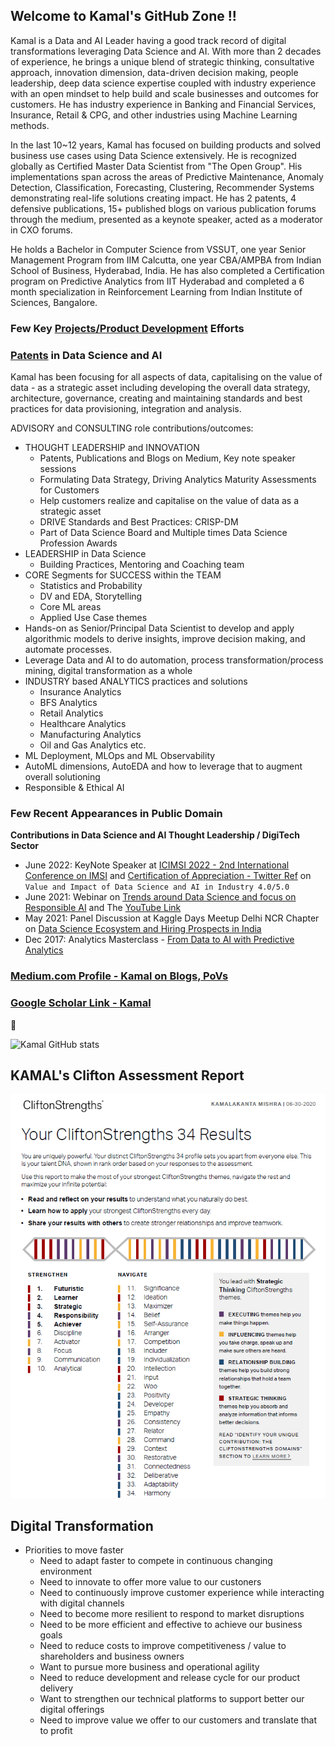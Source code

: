 ## Welcome to Kamal's GitHub Zone !!

Kamal is a Data and AI Leader having a good track record of digital transformations leveraging Data Science and AI. With more than 2 decades of experience, he brings a unique blend of strategic thinking, consultative approach, innovation dimension, data-driven decision making, people leadership, deep data science expertise coupled with industry experience with an open mindset to help build and scale businesses and outcomes for customers. He has industry experience in Banking and Financial Services, Insurance, Retail & CPG, and other industries using Machine Learning methods.

In the last 10~12 years, Kamal has focused on building products and solved business use cases using Data Science extensively. He is recognized globally as Certified Master Data Scientist from "The Open Group". His implementations span across the areas of Predictive Maintenance, Anomaly Detection, Classification, Forecasting, Clustering, Recommender Systems demonstrating real-life solutions creating impact. He has 2 patents, 4 defensive publications, 15+ published blogs on various publication forums through the medium, presented as a keynote speaker, acted as a moderator in CXO forums. 

He holds a Bachelor in Computer Science from VSSUT, one year Senior Management Program from IIM Calcutta, one year CBA/AMPBA from Indian School of Business, Hyderabad, India. He has also completed a Certification program on Predictive Analytics from IIT Hyderabad and completed a 6 month specialization in Reinforcement Learning from Indian Institute of Sciences, Bangalore.

### Few Key [Projects/Product Development](https://github.com/kkm24132/Products_Projects_Initiatives/blob/main/README.md) Efforts

### [Patents](https://patents.google.com/?inventor=kamalakanta+mishra&oq=kamalakanta+mishra) in Data Science and AI

Kamal has been focusing for all aspects of data, capitalising on the value of data - as a strategic asset including developing the overall data strategy, architecture, governance, creating and maintaining standards and best practices for data provisioning, integration and analysis.

ADVISORY and CONSULTING role contributions/outcomes:
- THOUGHT LEADERSHIP and INNOVATION
  - Patents, Publications and Blogs on Medium, Key note speaker sessions
  - Formulating Data Strategy, Driving Analytics Maturity Assessments for Customers
  - Help customers realize and capitalise on the value of data as a strategic asset  
  - DRIVE Standards and Best Practices: CRISP-DM 
  - Part of Data Science Board and Multiple times Data Science Profession Awards
- LEADERSHIP in Data Science
  - Building Practices, Mentoring and Coaching team
- CORE Segments for SUCCESS within the TEAM
  - Statistics and Probability
  - DV and EDA, Storytelling
  - Core ML areas
  - Applied Use Case themes
- Hands-on as Senior/Principal Data Scientist to develop and apply algorithmic models to derive insights, improve decision making, and automate processes.
- Leverage Data and AI to do automation, process transformation/process mining, digital transformation as a whole
- INDUSTRY based ANALYTICS practices and solutions
  - Insurance Analytics
  - BFS Analytics
  - Retail Analytics
  - Healthcare Analytics
  - Manufacturing Analytics
  - Oil and Gas Analytics etc.
- ML Deployment, MLOps and ML Observability
- AutoML dimensions, AutoEDA and how to leverage that to augment overall solutioning
- Responsible & Ethical AI

### Few Recent Appearances in Public Domain 
**Contributions in Data Science and AI Thought Leadership / DigiTech Sector**

- June 2022: KeyNote Speaker at [ICIMSI 2022 - 2nd International Conference on IMSI](https://www.linkedin.com/posts/kamalmishra07_keynotespeaker-icimsi-icimsi2022-activity-6945941645208997888-orup/?utm_source=linkedin_share&utm_medium=member_desktop_web) and [Certification of Appreciation - Twitter Ref](https://twitter.com/KKM_007/status/1543531466256433152) on ```Value and Impact of Data Science and AI in Industry 4.0/5.0```
- June 2021: Webinar on [Trends around Data Science and focus on Responsible AI](https://www.linkedin.com/feed/update/urn:li:activity:6811518760365764608) and The [YouTube Link](https://www.youtube.com/watch?v=WcsL7qs4nuY)
- May 2021: Panel Discussion at Kaggle Days Meetup Delhi NCR Chapter on [Data Science Ecosystem and Hiring Prospects in India](https://www.youtube.com/watch?v=uY4Pq6rMwpU&t=30s)
- Dec 2017: Analytics Masterclass - [From Data to AI with Predictive Analytics](https://www.youtube.com/watch?v=ORfz0pbNQiM)

### [Medium.com Profile - Kamal on Blogs, PoVs](https://medium.com/@mishra.kamal)

### [Google Scholar Link - Kamal](https://scholar.google.com/citations?user=lc84CA0AAAAJ&hl=en)


👋

![Kamal GitHub stats](https://github-readme-stats.vercel.app/api?username=kkm24132&show_icons=true&theme=vue)

## KAMAL's Clifton Assessment Report

![Kamal Clifton Strengths](https://github.com/kkm24132/kkm24132/blob/main/Kamal_Cilfton_Report.png)

## Digital Transformation 
- Priorities to move faster
  - Need to adapt faster to compete in continuous changing environment
  - Need to innovate to offer more value to our custoners
  - Need to continuously improve customer experience while interacting with digital channels
  - Need to become more resilient to respond to market disruptions
  - Need to be more efficient and effective to achieve our business goals
  - Need to reduce costs to improve competitiveness / value to shareholders and business owners
  - Want to pursue more business and operational agility
  - Need to reduce development and release cycle for our product delivery
  - Want to strengthen our technical platforms to support better our digital offerings
  - Need to improve value we offer to our customers and translate that to profit

<!--
[![Top Langs](https://github-readme-stats.vercel.app/api/top-langs/?username=kkm24132)](https://github.com/kkm24132/github-readme-stats)
-->


<!--
**kkm24132/kkm24132** is a ✨ _special_ ✨ repository because its `README.md` (this file) appears on your GitHub profile.

Here are some ideas to get you started:

- 🔭 I’m currently working on ...
- 🌱 I’m currently learning ...
- 👯 I’m looking to collaborate on ...
- 🤔 I’m looking for help with ...
- 💬 Ask me about ...
- 📫 How to reach me: ...
- 😄 Pronouns: ...
- ⚡ Fun fact: ...
-->
